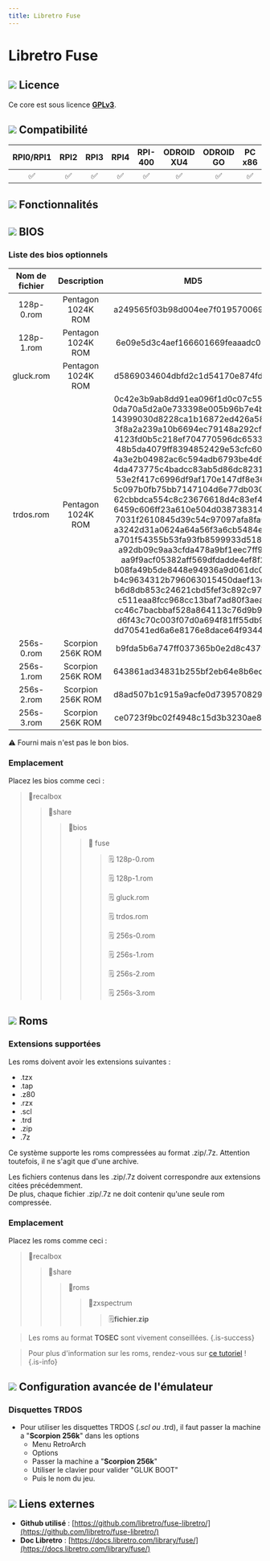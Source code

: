 ```yaml
---
title: Libretro Fuse
---
```


# Libretro Fuse



## ![](/migration-images/emulateurs/ordinosaures/zx-spectrum/gerald-g-parchment-background-or-border-5.svg) Licence

Ce core est sous licence [**GPLv3**](https://github.com/libretro/fuse-libretro/blob/master/LICENSE).

## ![](/migration-images/emulateurs/ordinosaures/zx-spectrum/compatibility.png) Compatibilité

| RPI0/RPI1 | RPI2 | RPI3 | RPI4 | RPI-400 | ODROID XU4 | ODROID GO | PC x86 | PC X86\_64 |
| :---: | :---: | :---: | :---: | :---: | :---: | :---: | :---: | :---: |
| ✅ | ✅ | ✅ | ✅ | ✅ | ✅ | ✅ | ✅ | ✅ |

## ![](/migration-images/emulateurs/ordinosaures/zx-spectrum/cogwheel-145804_640.png) Fonctionnalités



## ![](/migration-images/emulateurs/ordinosaures/zx-spectrum/tqfp32.svg) BIOS

### Liste des bios optionnels

| Nom de fichier | Description | MD5 | Fourni |
| :---: | :---: | :---: | :---: |
| 128p-0.rom | Pentagon 1024K ROM | a249565f03b98d004ee7f019570069cd | ⚠ |
| 128p-1.rom | Pentagon 1024K ROM | 6e09e5d3c4aef166601669feaaadc01c | ⚠ |
| gluck.rom | Pentagon 1024K ROM | d5869034604dbfd2c1d54170e874fd0a | ⚠ |
| trdos.rom | Pentagon 1024K ROM | 0c42e3b9ab8dd91ea096f1d0c07c55e5 0da70a5d2a0e733398e005b96b7e4ba6 14399030d8228ca1b16872ed426a5835 3f8a2a239a10b6694ec79148a292cfb4 4123fd0b5c218ef704770596dc6533e1 48b5da4079ff8394852429e53cfc607f 4a3e2b04982ac6c594adb6793be4d6e7 4da473775c4badcc83ab5d86dc8231de 53e2f417c6996df9af170e147df8e369 5c097b0fb75bb7147104d6e77db0300a 62cbbdca554c8c23676618d4c83ef40e 6459c606ff23a610e504d0387383148a 7031f2610845d39c54c97097afa8fa03 a3242d31a0624a64a56f3a6cb5484e7c a701f54355b53fa93fb8599933d518b7 a92db09c9aa3cfda478a9bf1eec7ff90 aa9f9acf05382aff569dfdadde4ef8f2 b08fa49b5de8448e94936a9d061dc0f5 b4c9634312b796063015450daef13dfa b6d8db853c24621cbd5fef3c892c976c c511eaa8fcc968cc13baf7ad80f3aea3 cc46c7bacbbaf528a864113c76d9b9c9 d6f43c70c003f07d0a694f81ff55db95 dd70541ed6a6e8176e8dace64f9344ad | ⚠ |
| 256s-0.rom | Scorpion 256K ROM | b9fda5b6a747ff037365b0e2d8c4379a | ⚠ |
| 256s-1.rom | Scorpion 256K ROM | 643861ad34831b255bf2eb64e8b6ecb8 | ⚠ |
| 256s-2.rom | Scorpion 256K ROM | d8ad507b1c915a9acfe0d73957082926 | ⚠ |
| 256s-3.rom | Scorpion 256K ROM | ce0723f9bc02f4948c15d3b3230ae831 | ⚠ |

⚠ Fourni mais n'est pas le bon bios.

### **Emplacement**

Placez les bios comme ceci :

> 📁recalbox
>
> > 📁share
> >
> > > 📁bios
> > >
> > > > 📁 fuse
> > > >
> > > > > 🗒 128p-0.rom
> > > > >
> > > > > 🗒 128p-1.rom
> > > > >
> > > > > 🗒 gluck.rom
> > > > >
> > > > > 🗒 trdos.rom
> > > > >
> > > > > 🗒 256s-0.rom
> > > > >
> > > > > 🗒 256s-1.rom
> > > > >
> > > > > 🗒 256s-2.rom
> > > > >
> > > > > 🗒 256s-3.rom

## ![](/migration-images/emulateurs/ordinosaures/zx-spectrum/rom-30098_640.png) Roms

### **Extensions supportées**

Les roms doivent avoir les extensions suivantes :

* .tzx
* .tap
* .z80
* .rzx
* .scl
* .trd
* .zip
* .7z

Ce système supporte les roms compressées au format .zip/.7z. Attention toutefois, il ne s'agit que d'une archive.

Les fichiers contenus dans les .zip/.7z doivent correspondre aux extensions citées précédemment.  
De plus, chaque fichier .zip/.7z ne doit contenir qu'une seule rom compressée.

### **Emplacement**

Placez les roms comme ceci : 

> 📁recalbox
>
> > 📁share
> >
> > > 📁roms
> > >
> > > > 📁zxspectrum
> > > >
> > > > > 🗒**fichier.zip**


>Les roms au format **TOSEC** sont vivement conseillées.
{.is-success}


>Pour plus d'information sur les roms, rendez-vous sur [ce tutoriel](/fr/tutoriels/jeux/generalite/les-roms-et-les-isos) !
{.is-info}

## ![](/migration-images/emulateurs/ordinosaures/zx-spectrum/hammer-28636_640.png) Configuration avancée de l'émulateur

### Disquettes TRDOS

* Pour utiliser les disquettes TRDOS \(_.scl ou_ .trd\), il faut passer la machine a "**Scorpion 256k**" dans les options
  * Menu RetroArch
  * Options
  * Passer la machine a "**Scorpion 256k**" 
  * Utiliser le clavier pour valider "GLUK BOOT"
  * Puis le nom du jeu.

## ![](/migration-images/emulateurs/ordinosaures/zx-spectrum/kisspng-web-development-world-wide-web-computer-icons-webs-world-wide-web-icon-png-5ab05c24477216.4540070115215073642927.png) Liens externes

* **Github utilisé** : [https://github.com/libretro/fuse-libretro/](https://github.com/libretro/fuse-libretro/)
* **Doc Libretro** : [https://docs.libretro.com/library/fuse/](https://docs.libretro.com/library/fuse/)

